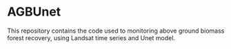 # AGBUnet
This repository contains the code used to monitoring above ground biomass forest recovery, using Landsat time series and Unet model.
